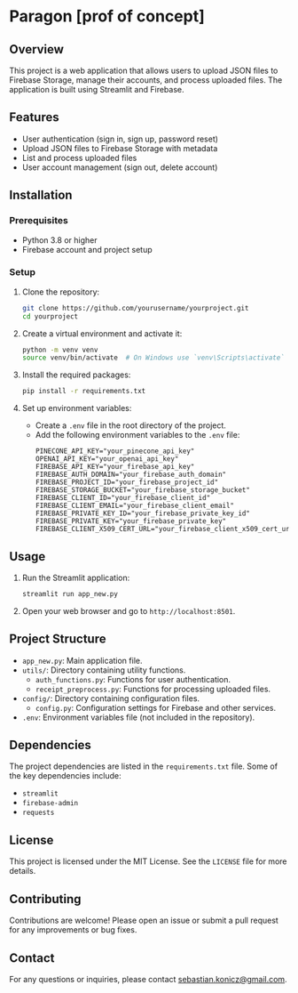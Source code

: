 # Paragon [prof of concept]

## Overview
This project is a web application that allows users to upload JSON files to Firebase Storage, manage their accounts, and process uploaded files. The application is built using Streamlit and Firebase.

## Features
- User authentication (sign in, sign up, password reset)
- Upload JSON files to Firebase Storage with metadata
- List and process uploaded files
- User account management (sign out, delete account)

## Installation

### Prerequisites
- Python 3.8 or higher
- Firebase account and project setup

### Setup
1. Clone the repository:
    ```sh
    git clone https://github.com/yourusername/yourproject.git
    cd yourproject
    ```

2. Create a virtual environment and activate it:
    ```sh
    python -m venv venv
    source venv/bin/activate  # On Windows use `venv\Scripts\activate`
    ```

3. Install the required packages:
    ```sh
    pip install -r requirements.txt
    ```

4. Set up environment variables:
    - Create a `.env` file in the root directory of the project.
    - Add the following environment variables to the `.env` file:
        ```env
        PINECONE_API_KEY="your_pinecone_api_key"
        OPENAI_API_KEY="your_openai_api_key"
        FIREBASE_API_KEY="your_firebase_api_key"
        FIREBASE_AUTH_DOMAIN="your_firebase_auth_domain"
        FIREBASE_PROJECT_ID="your_firebase_project_id"
        FIREBASE_STORAGE_BUCKET="your_firebase_storage_bucket"
        FIREBASE_CLIENT_ID="your_firebase_client_id"
        FIREBASE_CLIENT_EMAIL="your_firebase_client_email"
        FIREBASE_PRIVATE_KEY_ID="your_firebase_private_key_id"
        FIREBASE_PRIVATE_KEY="your_firebase_private_key"
        FIREBASE_CLIENT_X509_CERT_URL="your_firebase_client_x509_cert_url"
        ```

## Usage
1. Run the Streamlit application:
    ```sh
    streamlit run app_new.py
    ```

2. Open your web browser and go to `http://localhost:8501`.

## Project Structure
- `app_new.py`: Main application file.
- `utils/`: Directory containing utility functions.
  - `auth_functions.py`: Functions for user authentication.
  - `receipt_preprocess.py`: Functions for processing uploaded files.
- `config/`: Directory containing configuration files.
  - `config.py`: Configuration settings for Firebase and other services.
- `.env`: Environment variables file (not included in the repository).

## Dependencies
The project dependencies are listed in the `requirements.txt` file. Some of the key dependencies include:
- `streamlit`
- `firebase-admin`
- `requests`

## License
This project is licensed under the MIT License. See the `LICENSE` file for more details.

## Contributing
Contributions are welcome! Please open an issue or submit a pull request for any improvements or bug fixes.

## Contact
For any questions or inquiries, please contact sebastian.konicz@gmail.com.
